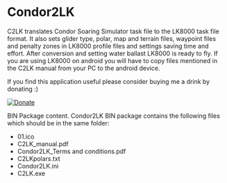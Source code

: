 # Condor2LK
C2LK translates Condor Soaring Simulator task file to the LK8000 task file format. It also sets glider type, polar, map and terrain files, waypoint files and penalty zones in LK8000 profile files and settings saving time and effort. After conversion and setting water ballast LK8000 is ready to fly. If you are using LK8000 on android you will have to copy files mentioned in the C2LK manual from your PC to the android device.

If you find this application useful please consider buying me a drink by donating :)

[![Donate](https://www.paypalobjects.com/en_US/GB/i/btn/btn_donateCC_LG.gif)](https://www.paypal.com/cgi-bin/webscr?cmd=_s-xclick&hosted_button_id=DUMZ3TG3HGRLL)

BIN Package content.
Condor2LK BIN package contains the following files which should be in the same folder:
-	01.ico
-	C2LK_manual.pdf
- Condor2LK_Terms and conditions.pdf
-	C2LKpolars.txt
-	Condor2LK.ini
-	C2LK.exe
